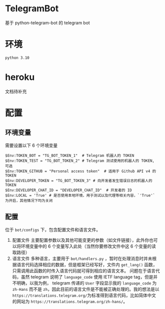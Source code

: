 # TelegramBot

基于 python-telegram-bot 的 telegram bot

# 环境

`python 3.10`

# heroku

文档待补充

# 配置

## 环境变量

需要设置以下 6 个环境变量

```
$Env:TOKEN_BOT = "TG_BOT_TOKEN_1"  # Telegram 机器人的 TOKEN
$Env:TOKEN_TEST = "TG_BOT_TOKEN_2" # Telegram 测试使用的机器人的 TOKEN, 可选
$Env:TOKEN_GITHUB = "Personal access token"  # 适用于 Github API v4 的 TOKEN
$Env:DEVELOPER_TOKEN = "TG_BOT_TOKEN_3" # 向开发者发生错误日志的机器人的 TOKEN
$Env:DEVELOPER_CHAT_ID = "DEVELOPER_CHAT_ID"  # 开发者的 ID
$Env:LOCAL = 'True' # 是否使用本地环境，用于测试以及代理等相关内容，`'True'` 为开启，其他情况下均为关闭
```

## 配置

位于 `bot/configs` 下，包含配置文件和语言文件。

1. 配置文件
   主要配置参数以及其他可能变更的参数（如文件链接），此外你也可以将环境变量中的 6 个变量写入此处（当然你要修改文件中这 6 个变量的读取路径）
2. 语言文件
   多种语言，主要用于 `bot/handlers.py` ，暂时在处理消息时并未根据语言代码选择相应的数据，但是框架已经写好，文件内 `get_lang()` 函数，只需调用此函数的时传入语言代码就可得到相应的语言文本。
   问题在于语言代码，虽然 telegram 说明了 `language_code` 使用 IETF language tag，但是并不明确，以我为例， telegram 传递的 `User` 字段显示我的 `language_code` 为 `zh-Hans` 而不是 `zh`，因此目前的语言文件是不能被正确处理的。我的想法是以 `https://translations.telegram.org/`为标准得到语言代码，比如简体中文的网站为 `https://translations.telegram.org/zh-hans/`。
